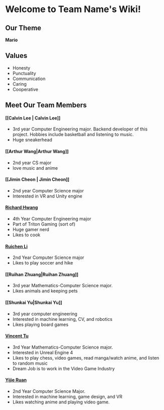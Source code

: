 # Welcome to Team Name's Wiki!

## Our Theme 
**Mario**

## Values
- Honesty
- Punctuality
- Communication
- Caring
- Cooperative


## Meet Our Team Members

[comment]: <> (Everyone add a brief intro and link their page in the parentheses section part of the header)
#### [[Calvin Lee | Calvin Lee]]
- 3rd year Computer Engineering major. Backend developer of this project. Hobbies include basketball and listening to music. 
- Huge sneakerhead

#### [[Arthur Wang|Arthur Wang]]
* 2nd year CS major
* love music and anime

#### [[Jimin Cheon | Jimin Cheon]] 
- 2nd year Computer Science major 
- Interested in VR and Unity engine

#### [Richard Hwang](https://github.com/euh006/euh006.github.io/blob/main/index.md)
- 4th Year Computer Engineering major
- Part of Triton Gaming (sort of)
- Huge gamer nerd
- Likes to cook

#### [Ruichen Li](https://github.com/RLinter/rlinter.github.io)
- 2nd Year Computer Science major
- Likes to play soccer and hike

#### [[Ruihan Zhuang|Ruihan Zhuang]]
- 3rd year Mathematics-Computer Science major.
- Likes animals and keeping pets

#### [[Shunkai Yu|Shunkai Yu]]
- 3rd year computer engineering 
- Interested in machine learning, CV, and robotics
- Likes playing board games

#### [Vincent Tu](https://github.com/v2tu/v2tu.github.io)
- 3rd Year Mathematics-Computer Science major. 
- Interested in Unreal Engine 4
- Likes to play chess, video games, read manga/watch anime, and listen to random music
- Dream Job is to work in the Video Game Industry 

#### [Yijie Ruan](https://yijieruan.github.io/)
- 2nd Year Computer Science Major.
- Interested in machine learning, game design, and VR
- Likes watching anime and playing video game.